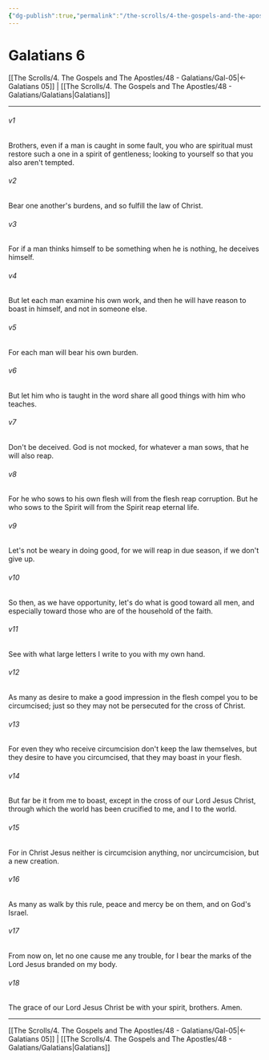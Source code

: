 ```yaml
---
{"dg-publish":true,"permalink":"/the-scrolls/4-the-gospels-and-the-apostles/48-galatians/gal-06/","tags":["TheScrolls","GospelsApostles"]}
---
```



# Galatians 6

[[The Scrolls/4. The Gospels and The Apostles/48 - Galatians/Gal-05\|← Galatians 05]] | [[The Scrolls/4. The Gospels and The Apostles/48 - Galatians/Galatians\|Galatians]]
***



###### v1 
Brothers, even if a man is caught in some fault, you who are spiritual must restore such a one in a spirit of gentleness; looking to yourself so that you also aren't tempted. 

###### v2 
Bear one another's burdens, and so fulfill the law of Christ. 

###### v3 
For if a man thinks himself to be something when he is nothing, he deceives himself. 

###### v4 
But let each man examine his own work, and then he will have reason to boast in himself, and not in someone else. 

###### v5 
For each man will bear his own burden. 

###### v6 
But let him who is taught in the word share all good things with him who teaches. 

###### v7 
Don't be deceived. God is not mocked, for whatever a man sows, that he will also reap. 

###### v8 
For he who sows to his own flesh will from the flesh reap corruption. But he who sows to the Spirit will from the Spirit reap eternal life. 

###### v9 
Let's not be weary in doing good, for we will reap in due season, if we don't give up. 

###### v10 
So then, as we have opportunity, let's do what is good toward all men, and especially toward those who are of the household of the faith. 

###### v11 
See with what large letters I write to you with my own hand. 

###### v12 
As many as desire to make a good impression in the flesh compel you to be circumcised; just so they may not be persecuted for the cross of Christ. 

###### v13 
For even they who receive circumcision don't keep the law themselves, but they desire to have you circumcised, that they may boast in your flesh. 

###### v14 
But far be it from me to boast, except in the cross of our Lord Jesus Christ, through which the world has been crucified to me, and I to the world. 

###### v15 
For in Christ Jesus neither is circumcision anything, nor uncircumcision, but a new creation. 

###### v16 
As many as walk by this rule, peace and mercy be on them, and on God's Israel. 

###### v17 
From now on, let no one cause me any trouble, for I bear the marks of the Lord Jesus branded on my body. 

###### v18 
The grace of our Lord Jesus Christ be with your spirit, brothers. Amen.

***
[[The Scrolls/4. The Gospels and The Apostles/48 - Galatians/Gal-05\|← Galatians 05]] | [[The Scrolls/4. The Gospels and The Apostles/48 - Galatians/Galatians\|Galatians]]
